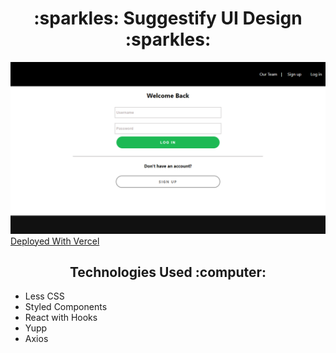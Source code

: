 <h1 align="center"> :sparkles: Suggestify UI Design :sparkles: </h1>
           
<img src="./suggestify_ss_1.png" />
<a align="center" href="https://suggestify-ui-design.vercel.app/">Deployed With Vercel</a>

<h2 align="center"> Technologies Used :computer: </h1>
<ul>
<li> Less CSS </li>
<li> Styled Components </li>
<li> React with Hooks </li>
<li> Yupp </li>
<li> Axios </li>
</ul>

